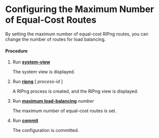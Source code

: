 Configuring the Maximum Number of Equal-Cost Routes
===================================================

By setting the maximum number of equal-cost RIPng routes, you can change the number of routes for load balancing.

#### Procedure

1. Run [**system-view**](cmdqueryname=system-view)
   
   
   
   The system view is displayed.
2. Run [**ripng**](cmdqueryname=ripng) [ *process-id* ]
   
   
   
   A RIPng process is created, and the RIPng view is displayed.
3. Run [**maximum load-balancing**](cmdqueryname=maximum+load-balancing)  *number*
   
   
   
   The maximum number of equal-cost routes is set.
4. Run [**commit**](cmdqueryname=commit)
   
   
   
   The configuration is committed.